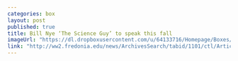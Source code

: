 ```yaml
---
categories: box
layout: post
published: true
title: Bill Nye ‘The Science Guy’ to speak this fall
imageUrl: "https://dl.dropboxusercontent.com/u/64133716/Homepage/Boxes/Bill-Nye-4792-garden.jpg"
link: "http://ww2.fredonia.edu/news/ArchivesSearch/tabid/1101/ctl/ArticleView/mid/1878/articleId/4847/Bill_Nye_The_Science_Guy_to_speak_this_fall.aspx"
---
```


